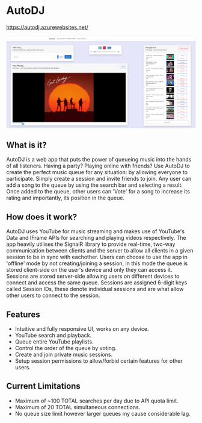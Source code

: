 # AutoDJ
https://autodj.azurewebsites.net/

![AutoDJ](https://github.com/Seank23/AutoDJ_Web/blob/master/Images/AutoDJ1.PNG)

## What is it?
AutoDJ is a web app that puts the power of queueing music into the hands of all listeners. Having a party? Playing online with friends? Use AutoDJ to create the perfect music queue for any situation: by allowing everyone to participate. Simply create a session and invite friends to join. Any user can add a song to the queue by using the search bar and selecting a result. Once added to the queue, other users can 'Vote' for a song to increase its rating and importantly, its position in the queue.

## How does it work?
AutoDJ uses YouTube for music streaming and makes use of YouTube's Data and IFrame APIs for searching and playing videos respectively. The app heavily utilises the SignalR library  to provide real-time, two-way communication between clients and the server to allow all clients in a given session to be in sync with eachother. Users can choose to use the app in 'offline' mode by not creating/joining a session, in this mode the queue is stored client-side on the user's device and only they can access it. Sessions are stored server-side allowing users on different devices to connect and access the same queue. Sessions are assigned 6-digit keys called Session IDs, these denote individual sessions and are what allow other users to connect to the session.

## Features
- Intuitive and fully responsive UI, works on any device.
- YouTube search and playback.
- Queue entire YouTube playlists.
- Control the order of the queue by voting.
- Create and join private music sessions.
- Setup session permissions to allow/forbid certain features for other users.

## Current Limitations
- Maximum of ~100 TOTAL searches per day due to API quota limit.
- Maximum of 20 TOTAL simultaneous connections.
- No queue size limit however larger queues my cause considerable lag.
